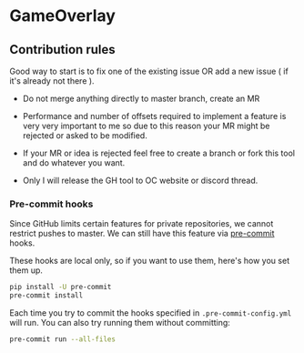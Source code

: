 # GameOverlay

## Contribution rules
Good way to start is to fix one of the existing issue OR add a new issue ( if it's already not there ).

- Do not merge anything directly to master branch, create an MR

- Performance and number of offsets required to implement a feature is very very important to me so due to this reason your MR might be rejected or asked to be modified.

- If your MR or idea is rejected feel free to create a branch or fork this tool and do whatever you want.

- Only I will release the GH tool to OC website or discord thread.

### Pre-commit hooks
Since GitHub limits certain features for private repositories, we cannot restrict pushes to master.
We can still have this feature via [pre-commit](https://pre-commit.com/) hooks.

These hooks are local only, so if you want to use them, here's how you set them up.

```sh
pip install -U pre-commit
pre-commit install
```

Each time you try to commit the hooks specified in `.pre-commit-config.yml` will run.
You can also try running them without committing: 
```sh
pre-commit run --all-files
```


